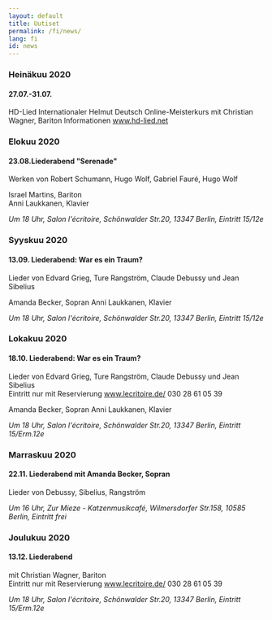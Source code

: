 ```yaml
---
layout: default
title: Uutiset
permalink: /fi/news/
lang: fi
id: news
---
```



### Heinäkuu 2020

#### 27.07.-31.07.

HD-Lied Internationaler Helmut Deutsch Online-Meisterkurs
mit Christian Wagner, Bariton
Informationen www.hd-lied.net

### Elokuu 2020

#### 23.08.Liederabend "Serenade" 

Werken von Robert Schumann, Hugo Wolf, Gabriel Fauré, Hugo Wolf

Israel Martins, Bariton   
Anni Laukkanen, Klavier

_Um 18 Uhr, Salon l'écritoire, Schönwalder Str.20, 13347 Berlin, Eintritt 15/12e_ 

### Syyskuu 2020

#### 13.09. Liederabend: War es ein Traum? 

Lieder von Edvard Grieg, Ture Rangström, Claude Debussy und Jean Sibelius

Amanda Becker, Sopran
Anni Laukkanen, Klavier

_Um 18 Uhr, Salon l'écritoire, Schönwalder Str.20, 13347 Berlin, Eintritt 15/12e_ 

### Lokakuu 2020

#### 18.10. Liederabend: War es ein Traum?

Lieder von Edvard Grieg, Ture Rangström, Claude Debussy und Jean Sibelius  
Eintritt nur mit Reservierung www.lecritoire.de/ 030 28 61 05 39

Amanda Becker, Sopran
Anni Laukkanen, Klavier

_Um 18 Uhr, Salon l'écritoire, Schönwalder Str.20, 13347 Berlin, Eintritt 15/Erm.12e_ 

### Marraskuu 2020

#### 22.11. Liederabend mit Amanda Becker, Sopran

Lieder von Debussy, Sibelius, Rangström

_Um 16 Uhr, Zur Mieze - Katzenmusikcafé, Wilmersdorfer Str.158, 10585 Berlin, Eintritt frei_

### Joulukuu 2020

#### 13.12. Liederabend  

mit Christian Wagner, Bariton  
Eintritt nur mit Reservierung www.lecritoire.de/ 030 28 61 05 39  

_Um 18 Uhr, Salon l'écritoire, Schönwalder Str.20, 13347 Berlin, Eintritt 15/Erm.12e_ 



